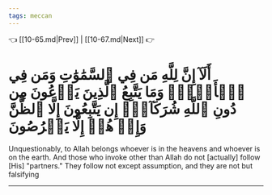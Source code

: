 ```yaml
---
tags: meccan
---
```


👈 [[10-65.md|Prev]] | [[10-67.md|Next]] 👉

# أَلَآ إِنَّ لِلَّهِ مَن فِي ٱلسَّمَٰوَٰتِ وَمَن فِي ٱلۡأَرۡضِۗ وَمَا يَتَّبِعُ ٱلَّذِينَ يَدۡعُونَ مِن دُونِ ٱللَّهِ شُرَكَآءَۚ إِن يَتَّبِعُونَ إِلَّا ٱلظَّنَّ وَإِنۡ هُمۡ إِلَّا يَخۡرُصُونَ

Unquestionably, to Allah belongs whoever is in the heavens and whoever is on the earth. And those who invoke other than Allah do not [actually] follow [His] "partners." They follow not except assumption, and they are not but falsifying

---

